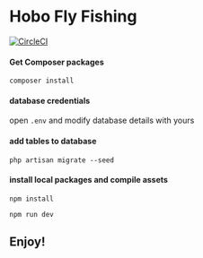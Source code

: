 # Hobo Fly Fishing

[![CircleCI](https://circleci.com/gh/defenestrator/hff/tree/master.svg?style=svg)](https://circleci.com/gh/defenestrator/hff/tree/master)

#### Get Composer packages

`composer install`

#### database credentials

open `.env` and modify database details with yours

#### add tables to database

`php artisan migrate --seed`

#### install local packages and compile assets

`npm install`

`npm run dev`

## Enjoy!